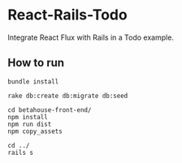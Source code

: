 # React-Rails-Todo

Integrate React Flux with Rails in a Todo example.

## How to run

```
bundle install

rake db:create db:migrate db:seed

cd betahouse-front-end/
npm install
npm run dist
npm copy_assets

cd ../
rails s
```

